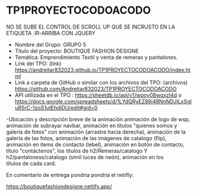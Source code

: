 # TP1PROYECTOCODOACODO

NO SE SUBE EL CONTROL DE SCROLL UP QUE SE INCRUSTO EN LA ETIQUETA .IR-ARRIBA CON JQUERY 

- Nombre del Grupo: GRUPO 5
- Título del proyecto: BOUTIQUE FASHION DESIGNE
- Temática: Emprendimiento Textil y venta de remeras y pantalones.
- Link del TPO: (link) https://andreitar832023.github.io/TP1PROYECTOCODOACODO/index.html
- Link a carpeta de GitHub o similar con los archivos del TPO: (archivos) https://github.com/Andreitar832023/TP1PROYECTOCODOACODO
- API utilizada en el TPO : https://sheetdb.io/api/v1/wpoy08wqxzl4d   o  https://docs.google.com/spreadsheets/d/1LYdQRyEZ88j48NnNDJjLxSgIuR5rC-1zoS1utEhdjDU/edit#gid=0

-Ubicación y descripción breve de la animación
animación de logo de wsp, animación de subrayar navbar, animación en titulos "quienes somos y galería de fotos" con animación  (arrastre hacia derecha), animación de la galería de las fotos, animación de las imágenes de catalogo (flip), animación en items de contacto (lebel), animación en botón de contacto, título "contáctenos", los títulos de h2/Remeras/catalogo Y h2/pantaloness/catalogo (simil luces de neón), animación en los títulos de cada card.


En comentario de entrega pondria pondria el netifly:

https://boutiquefashiondesigne.netlify.app/
